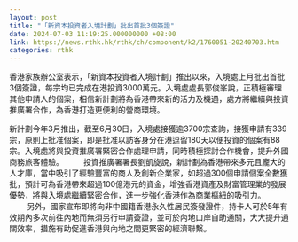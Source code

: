 ```yaml
---
layout: post
title: "「新資本投資者入境計劃」批出首批3個簽證"
date: 2024-07-03 11:19:25.000000000 +08:00
link: https://news.rthk.hk/rthk/ch/component/k2/1760051-20240703.htm
categories: rthk
---
```


香港家族辦公室表示，「新資本投資者入境計劃」推出以來，入境處上月批出首批3個簽證，每宗均已完成在港投資3000萬元。入境處處長郭俊峯說，正積極審理其他申請人的個案，相信新計劃將為香港帶來新的活力及機遇，處方將繼續與投資推廣署合作，為香港打造更便利的營商環境。

新計劃今年3月推出，截至6月30日，入境處接獲逾3700宗查詢，接獲申請有339宗，原則上批准個案，即是批准以訪客身分在港逗留180天以便投資的個案有88宗。入境處將與投資推廣署緊密合作處理申請，同時積極探討合作機會，提升外國商務旅客體驗。
　　 
投資推廣署署長劉凱旋說，新計劃為香港帶來多元且龐大的人才庫，當中吸引了經驗豐富的商人及創新企業家，如超過300個申請個案全數獲批，預計可為香港帶來超過100億港元的資金，增強香港資產及財富管理業的發展優勢，將與入境處繼續緊密合作，進一步強化香港作為商業樞紐的吸引力。
　　 
另外，國家宣布即將向非中國籍香港永久性居民簽發證件，持卡人可於5年有效期內多次前往內地而無須另行申請簽證，並可於內地口岸自助通關，大大提升通關效率，措施有助促進香港與內地之間更緊密的經濟聯繫。
